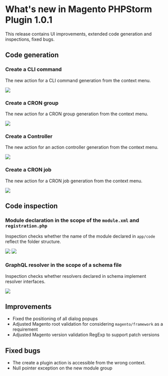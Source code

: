 # What's new in Magento PHPStorm Plugin 1.0.1

This release contains UI improvements, extended code generation and
inspections, fixed bugs.

## Code generation

### Create a CLI command
The new action for a CLI command generation from the context menu.

![](https://raw.githubusercontent.com/wiki/magento/magento2-phpstorm-plugin/images/1-0-1/1-cli-command.gif)

### Create a CRON group

The new action for a CRON group generation from the context menu.

![](https://raw.githubusercontent.com/wiki/magento/magento2-phpstorm-plugin/images/1-0-1/2-cron-group.gif)

### Create a Controller

The new action for an action controller generation from the context menu.

![](https://raw.githubusercontent.com/wiki/magento/magento2-phpstorm-plugin/images/1-0-1/3-controller-generation.gif)

### Create a CRON job

The new action for a CRON job generation from the context menu.

![](https://raw.githubusercontent.com/wiki/magento/magento2-phpstorm-plugin/images/1-0-1/5-cron-job.gif)

## Code inspection

### Module declaration in the scope of the `module.xml` and `registration.php`

Inspection checks whether the name of the module declared in `app/code` reflect the folder structure.

![](https://raw.githubusercontent.com/wiki/magento/magento2-phpstorm-plugin/images/1-0-1/4-module-declaration-module-xml.gif)
![](https://raw.githubusercontent.com/wiki/magento/magento2-phpstorm-plugin/images/1-0-1/6-module-declaration-registration-php.gif)

### GraphQL resolver in the scope of a schema file

Inspection checks whether resolvers declared in schema implement resolver interfaces.

![](https://raw.githubusercontent.com/wiki/magento/magento2-phpstorm-plugin/images/1-0-1/7-schema-resolver-inspection.gif)

## Improvements
* Fixed the positioning of all dialog popups
* Adjusted Magento root validation for considering `magento/framework` as a requirement
* Adjusted Magento version validation RegExp to support patch versions

## Fixed bugs
* The create a plugin action is accessible from the wrong context.
* Null pointer exception on the new module group
